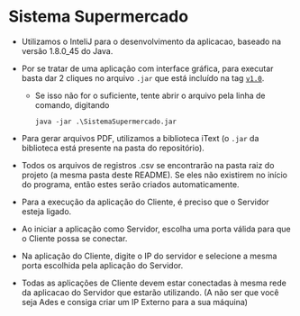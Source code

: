 # Sistema Supermercado

- Utilizamos o InteliJ para o desenvolvimento da aplicacao, baseado na versão 1.8.0_45 do Java.
- Por se tratar de uma aplicação com interface gráfica, para executar basta dar 2 cliques no arquivo `.jar` que está incluído na tag [`v1.0`](https://github.com/AriellaYamada/POO4_SistemaSupermercado/releases/tag/v1.0).
  - Se isso não for o suficiente, tente abrir o arquivo pela linha de comando, digitando
  
    `java -jar .\SistemaSupermercado.jar`

- Para gerar arquivos PDF, utilizamos a biblioteca iText (o `.jar` da biblioteca está presente na pasta do repositório).
- Todos os arquivos de registros .csv se encontrarão na pasta raiz do projeto (a mesma pasta deste README). Se eles não existirem no início do programa, então estes serão criados automaticamente.
- Para a execução da aplicação do Cliente, é preciso que o Servidor esteja ligado.
- Ao iniciar a aplicação como Servidor, escolha uma porta válida para que o Cliente possa se conectar.
- Na aplicação do Cliente, digite o IP do servidor e selecione a mesma porta escolhida pela aplicação do Servidor.
- Todas as aplicações de Cliente devem estar conectadas à mesma rede da aplicacao do Servidor que estarão utilizando. (A não ser que você seja Ades e consiga criar um IP Externo para a sua máquina)

